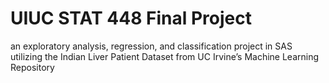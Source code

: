 # UIUC STAT 448 Final Project

an exploratory analysis, regression, and classification project in SAS utilizing the Indian Liver Patient Dataset from UC Irvine’s Machine Learning Repository
